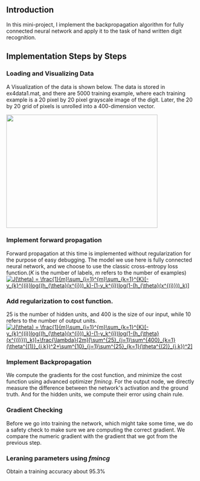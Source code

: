 ## Introduction

In this mini-project, I implement the backpropagation algorithm for fully connected neural network and apply it to the task of 
hand written digit recognition. 

## Implementation Steps by Steps

### Loading and Visualizing Data
A Visualization of the data is shown below. The data is stored in ex4data1.mat, and there are 5000 training example, where each 
training example is a 20 pixel by 20 pixel grayscale image of the digit. Later, the 20 by 20 grid of pixels is unrolled into 
a 400-dimension vector. 

<img src="https://user-images.githubusercontent.com/17235054/31751466-70404c6c-b453-11e7-8407-e374555a6579.jpg" width="400" height="300"/>

### Implement forward propagation
Forward propagation at this time is implemented without regularization for the purpose of easy debugging. The model we use here
is fully connected neural network, and we choose to use the classic cross-entropy loss function.(*K* is the number of labels, *m*
refers to the number of examples)
<a href="https://www.codecogs.com/eqnedit.php?latex=J(\theta)&space;=&space;\frac{1}{m}\sum_{i=1}^{m}\sum_{k=1}^{K}[-y_{k}^{(i)}log((h_{\theta}(x^{i}))_k)-(1-y_k^{i})log(1-(h_{\theta}(x^{(i)}))_k)]" target="_blank"><img src="https://latex.codecogs.com/png.latex?J(\theta)&space;=&space;\frac{1}{m}\sum_{i=1}^{m}\sum_{k=1}^{K}[-y_{k}^{(i)}log((h_{\theta}(x^{i}))_k)-(1-y_k^{i})log(1-(h_{\theta}(x^{(i)}))_k)]" title="J(\theta) = \frac{1}{m}\sum_{i=1}^{m}\sum_{k=1}^{K}[-y_{k}^{(i)}log((h_{\theta}(x^{i}))_k)-(1-y_k^{i})log(1-(h_{\theta}(x^{(i)}))_k)]" /></a>

### Add regularization to cost function.
25 is the number of hidden units, and 400 is the size of our input, while 10 refers to the number of output units. 
<a href="https://www.codecogs.com/eqnedit.php?latex=J(\theta)&space;=&space;\frac{1}{m}\sum_{i=1}^{m}\sum_{k=1}^{K}[-y_{k}^{(i)}log((h_{\theta}(x^{i}))_k)-(1-y_k^{i})log(1-(h_{\theta}(x^{(i)}))_k)]&plus;\frac{\lambda}{2m}[\sum^{25}_{j=1}\sum^{400}_{k=1}(\theta^{(1)}_{j,k})^2&plus;\sum^{10}_{j=1}\sum^{25}_{k=1}(\theta^{(2)}_{j,k})^2]" target="_blank"><img src="https://latex.codecogs.com/png.latex?J(\theta)&space;=&space;\frac{1}{m}\sum_{i=1}^{m}\sum_{k=1}^{K}[-y_{k}^{(i)}log((h_{\theta}(x^{i}))_k)-(1-y_k^{i})log(1-(h_{\theta}(x^{(i)}))_k)]&plus;\frac{\lambda}{2m}[\sum^{25}_{j=1}\sum^{400}_{k=1}(\theta^{(1)}_{j,k})^2&plus;\sum^{10}_{j=1}\sum^{25}_{k=1}(\theta^{(2)}_{j,k})^2]" title="J(\theta) = \frac{1}{m}\sum_{i=1}^{m}\sum_{k=1}^{K}[-y_{k}^{(i)}log((h_{\theta}(x^{i}))_k)-(1-y_k^{i})log(1-(h_{\theta}(x^{(i)}))_k)]+\frac{\lambda}{2m}[\sum^{25}_{j=1}\sum^{400}_{k=1}(\theta^{(1)}_{j,k})^2+\sum^{10}_{j=1}\sum^{25}_{k=1}(\theta^{(2)}_{j,k})^2]" /></a>


### Implement Backpropagation
We compute the gradients for the cost function, and minimize the cost function using advanced optimizer *fmincg*. For the output
node, we directly measure the difference between the network's activation and the ground truth. And for the hidden units, we 
compute their error using chain rule.


### Gradient Checking
Before we go into training the network, which might take some time, we do a safety check to make sure we are computing the 
correct gradient. We compare the numeric gradient with the gradient that we got from the previous step. 

### Leraning parameters using *fmincg*
Obtain a training accuracy about 95.3%


